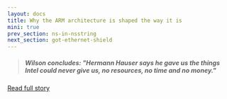 ```yaml
---
layout: docs
title: Why the ARM architecture is shaped the way it is
mini: true
prev_section: ns-in-nsstring
next_section: got-ethernet-shield
---
```


> ##### Wilson concludes: "Hermann Hauser says he gave us the things Intel could never give us, no resources, no time and no money."

[Read full story](http://www.eetimes.com/electronics-news/4401986/Why-the-ARM-architecture-is-shaped-the-way-it-is?pageNumber=0)